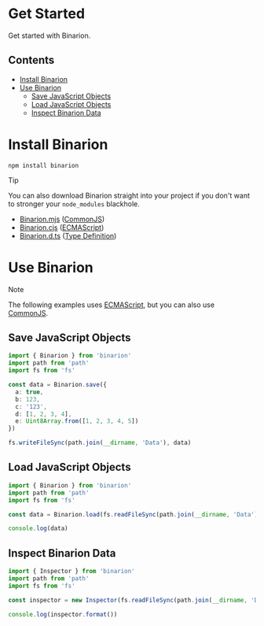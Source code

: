 # Get Started
Get started with Binarion.

## Contents
* [Install Binarion](#install-binarion)
* [Use Binarion](#use-binarion)
  * [Save JavaScript Objects](#save-javascript-objects)
  * [Load JavaScript Objects](#load-javascript-objects)
  * [Inspect Binarion Data](#inspect-binarion-data)

# Install Binarion
```
npm install binarion
```

> [!TIP]
> You can also download Binarion straight into your project if you don't want to stronger your `node_modules` blackhole.
>
> * [Binarion.mjs](./Assets/Binarion.cjs) ([CommonJS](https://en.wikipedia.org/wiki/CommonJS))
> * [Binarion.cjs](./Assets/Binarion.cjs) ([ECMAScript](https://en.wikipedia.org/wiki/ECMAScript))
> * [Binarion.d.ts](./Assets/Binarion.d.ts) ([Type Definition](https://www.typescriptlang.org/docs/handbook/declaration-files/templates/module-d-ts.html))

# Use Binarion
> [!NOTE]
> The following examples uses [ECMAScript](https://en.wikipedia.org/wiki/ECMAScript), but you can also use [CommonJS](https://en.wikipedia.org/wiki/CommonJS).

## Save JavaScript Objects 
```ts
import { Binarion } from 'binarion'
import path from 'path'
import fs from 'fs'

const data = Binarion.save({
  a: true,
  b: 123,
  c: '123',
  d: [1, 2, 3, 4],
  e: Uint8Array.from([1, 2, 3, 4, 5])
})

fs.writeFileSync(path.join(__dirname, 'Data'), data)
```

## Load JavaScript Objects
```ts
import { Binarion } from 'binarion'
import path from 'path'
import fs from 'fs'

const data = Binarion.load(fs.readFileSync(path.join(__dirname, 'Data')))

console.log(data)
```

## Inspect Binarion Data
```ts
import { Inspector } from 'binarion'
import path from 'path'
import fs from 'fs'

const inspector = new Inspector(fs.readFileSync(path.join(__dirname, 'Data')))

console.log(inspector.format())
```
